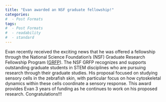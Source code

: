 ```yaml
---
title: "Evan awarded an NSF graduate fellowship!"
categories:
#  - Post Formats
tags:
#  - Post Formats
#  - readability
#  - standard
---
```

Evan recently received the exciting news that he was offered a fellowship through the National Science Foundation’s (NSF) Graduate Research Fellowship Program ([GRFP](https://www.nsfgrfp.org/)). The NSF GRFP recognizes and supports outstanding graduate students in STEM disciplines who are pursuing research through their graduate studies. His proposal focused on studying sensory cells in the zebrafish skin, with particular focus on how cytoskeletal dynamics within these cells coordinate a sensory response. This award provides Evan 3 years of funding as he continues to work on his proposed research. Congratulations!!!